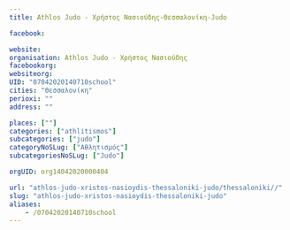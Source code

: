 ```yaml
---
title: Athlos Judo - Χρήστος Νασιούδης-Θεσσαλονίκη-Judo

facebook:

website:
organisation: Athlos Judo - Χρήστος Νασιούδης
facebookorg:
websiteorg:
UID: "07042020140710school"
cities: "Θεσσαλονίκη"
perioxi: ""
address: ""

places: [""]
categories: ["athlitismos"]
subcategories: ["judo"]
categoryNoSLug: ["Αθλητισμός"]
subcategoriesNoSLug: ["Judo"]

orgUID: org14042020000404

url: "athlos-judo-xristos-nasioydis-thessaloniki-judo/thessaloniki//"
slug: "athlos-judo-xristos-nasioydis-thessaloniki-judo"
aliases:
    - /07042020140710school
---
```





